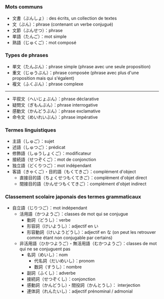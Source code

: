 <!-- TITLE: Termes Grammaticaux -->
<!-- SUBTITLE: A quick summary of Termes Grammaticaux -->

# 
### Mots communs
* 文書（ぶんしょ）: des écrits, un collection de textes
* 文（ぶん）：phrase (contenant un verbe conjugué)
* 文節（ぶんせつ）：phrase
* 単語（たんご）：mot simple
* 熟語（じゅくご）：mot composé

### Types de phrases
* 単文（たんぶん）：phrase simple (phrase avec une seule proposition)
* 重文（じゅうぶん）：phrase composée (phrase avec plus d'une proposition mais qui s'égalent)
* 複文（ふくぶん）：phrase complexe  
***
* 平叙文（へいじょぶん）：phrase déclarative
* 疑問文（ぎもんぶん）：phrase interrogative
* 感動文（かんどうぶん）：phrase exclamative
* 命令文（めいれいぶん）：phrase impérative

### Termes linguistiques
* 主語（しゅご）：sujet
* 述語（しゅつご）：prédicat
* 修飾語（しゅうしょくご）：modificateur
* 接続語（せつぞくご）：mot de conjonction
* 独立語（どくりつご）：mot indépendant
* 客語（きゃくご）・目的語（もくてきご）：complément d'object
	* 直接目的語（ちょくせつもくてきご）：complément d'objet direct
	* 間接目的語（かんせつもくてきご）：complément d'objet indirect

### Classement scolaire japonais des termes grammaticaux
* 自立語（じりつご）：mot indépendant
	* 活用語（かつようご）：classes de mot qui se conjugue
		* 動詞（どうし）：verbe
		* 形容詞（けいようし）：adjectif en い
		* 形容動詞（けいようどうし）：adjectif en な (on peut les retrouver comme étant non conjugable par certains)
	* 非活用語（ひかつようご）・無活用語（むかつようご）：classes de mot qui ne se conjuguent pas
		* 名詞（めいし）：nom
			* 代名詞（だいめいし）：pronom
			* 数詞（すうし）：nombre
		* 副詞（ふくし）：adverbe
		* 接続詞（せつぞくし）：conjonction
		* 感動詞（かんどうし）・間投詞（かんとうし）： interjection
		* 連体詞（れんたいし）：adjectif prénominal / admonial
	
	